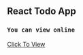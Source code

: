 ## React Todo App


### `You can view online`

[Click To View](https://beatkey-react-todo.netlify.app/)
